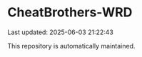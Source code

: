 # CheatBrothers-WRD

Last updated: 2025-06-03 21:22:43

This repository is automatically maintained.

